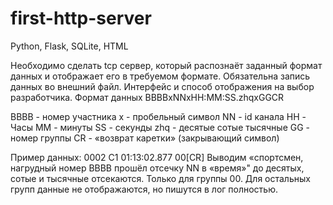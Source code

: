 # first-http-server

Python, Flask, SQLite, HTML

Необходимо сделать tcp сервер, который распознаёт заданный формат данных и отображает его в требуемом формате. 
Обязательна запись данных во внешний файл. Интерфейс и способ отображения на выбор разработчика. 
Формат данных BBBBxNNxHH:MM:SS.zhqxGGCR 

BBBB - номер участника 
x - пробельный символ 
NN - id канала 
HH - Часы 
MM - минуты 
SS - секунды 
zhq - десятые сотые тысячные 
GG - номер группы 
CR - «возврат каретки» (закрывающий символ) 

Пример данных: 0002 C1 01:13:02.877 00[CR] 
Выводим «спортсмен, нагрудный номер BBBB прошёл отсечку NN в «время»" до десятых, сотые и тысячные отсекаются. 
Только для группы 00. Для остальных групп данные не отображаются, но пишутся в лог полностью.

